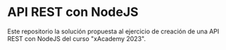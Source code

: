 # **API REST con NodeJS**

Este repositorio la solución propuesta al ejercicio de creación de una API REST con NodeJS del curso "xAcademy 2023".
